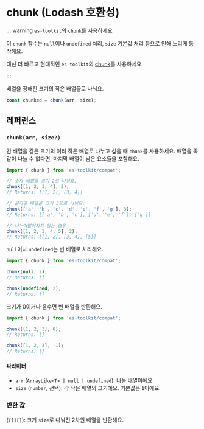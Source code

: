 # chunk (Lodash 호환성)

::: warning `es-toolkit`의 [`chunk`](../../array/chunk.md)를 사용하세요

이 `chunk` 함수는 `null`이나 `undefined` 처리, `size` 기본값 처리 등으로 인해 느리게 동작해요.

대신 더 빠르고 현대적인 `es-toolkit`의 [chunk](../../array/chunk.md)를 사용하세요.

:::

배열을 정해진 크기의 작은 배열들로 나눠요.

```typescript
const chunked = chunk(arr, size);
```

## 레퍼런스

### `chunk(arr, size?)`

긴 배열을 같은 크기의 여러 작은 배열로 나누고 싶을 때 `chunk`를 사용하세요. 배열을 똑같이 나눌 수 없다면, 마지막 배열이 남은 요소들을 포함해요.

```typescript
import { chunk } from 'es-toolkit/compat';

// 숫자 배열을 크기 2로 나눠요.
chunk([1, 2, 3, 4], 2);
// Returns: [[1, 2], [3, 4]]

// 문자열 배열을 크기 3으로 나눠요.
chunk(['a', 'b', 'c', 'd', 'e', 'f', 'g'], 3);
// Returns: [['a', 'b', 'c'], ['d', 'e', 'f'], ['g']]

// 나누어떨어지지 않는 경우
chunk([1, 2, 3, 4, 5], 2);
// Returns: [[1, 2], [3, 4], [5]]
```

`null`이나 `undefined`는 빈 배열로 처리해요.

```typescript
import { chunk } from 'es-toolkit/compat';

chunk(null, 2);
// Returns: []

chunk(undefined, 2);
// Returns: []
```

크기가 0이거나 음수면 빈 배열을 반환해요.

```typescript
import { chunk } from 'es-toolkit/compat';

chunk([1, 2, 3], 0);
// Returns: []

chunk([1, 2, 3], -1);
// Returns: []
```

#### 파라미터

- `arr` (`ArrayLike<T> | null | undefined`): 나눌 배열이에요.
- `size` (`number`, 선택): 각 작은 배열의 크기예요. 기본값은 `1`이에요.

### 반환 값

(`T[][]`): 크기 `size`로 나눠진 2차원 배열을 반환해요.

